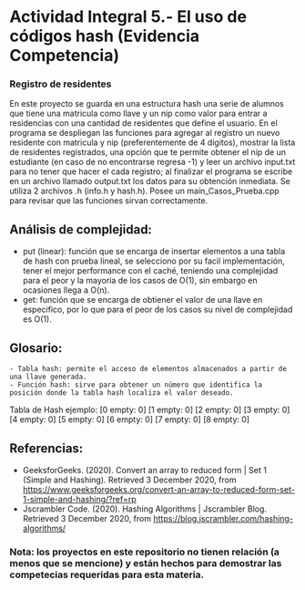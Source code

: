 # Actividad Integral 5.- El uso de códigos hash (Evidencia Competencia)
### Registro de residentes
En este proyecto se guarda en una estructura hash una serie de alumnos que tiene una matricula como llave y un nip como valor para entrar a residencias con una cantidad de residentes que define el usuario. En el programa se despliegan las funciones para agregar al registro un nuevo residente con matricula y nip (preferentemente de 4 digitos), mostrar la lista de residentes registrados, una opción que te permite obtener el nip de un estudiante (en caso de no encontrarse regresa -1) y leer un archivo input.txt para no tener que hacer el cada registro; al finalizar el programa se escribe en un archivo llamado output.txt los datos para su obtención inmediata. Se utiliza 2 archivos .h (info.h y hash.h).
Posee un main_Casos_Prueba.cpp para revisar que las funciones sirvan correctamente.

## Análisis de complejidad: 
 - put (linear): función que se encarga de insertar elementos a una tabla de hash con prueba lineal, se selecciono por su facil implementación, tener el mejor performance con el caché, teniendo una complejidad para el peor y la mayoria de los casos de O(1), sin embargo en ocasiones llega a O(n).
 - get: función que se encarga de obtiener el valor de una llave en especifico, por lo que para el peor de los casos su nivel de complejidad es O(1).

## Glosario:
    - Tabla hash: permite el acceso de elementos almacenados a partir de una llave generada.
    - Función hash: sirve para obtener un número que identifica la posición donde la tabla hash localiza el valor deseado.
 
 Tabla de Hash ejemplo: 
[0 empty: 0]
[1 empty: 0]
[2 empty: 0]
[3 empty: 0]
[4 empty: 0]
[5 empty: 0]
[6 empty: 0]
[7 empty: 0]
[8 empty: 0]


## Referencias:
 - GeeksforGeeks. (2020). Convert an array to reduced form | Set 1 (Simple and Hashing). Retrieved 3 December 2020, from https://www.geeksforgeeks.org/convert-an-array-to-reduced-form-set-1-simple-and-hashing/?ref=rp
 - Jscrambler Code. (2020). Hashing Algorithms | Jscrambler Blog. Retrieved 3 December 2020, from https://blog.jscrambler.com/hashing-algorithms/

### Nota: los proyectos en este repositorio no tienen relación (a menos que se mencione) y están hechos para demostrar las competecias requeridas para esta materia.
